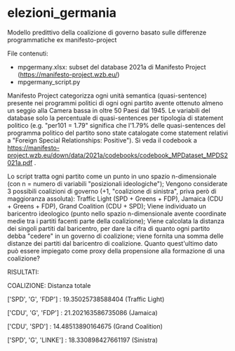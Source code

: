 # elezioni_germania
Modello predittivo della coalizione di governo basato sulle differenze programmatiche ex manifesto-project

File contenuti:
- mpgermany.xlsx: subset del database 2021a di Manifesto Project (https://manifesto-project.wzb.eu/)
- mpgermany_script.py

Manifesto Project categorizza ogni unità semantica (quasi-sentence) presente nei programmi politici di ogni ogni partito avente ottenuto almeno un seggio alla Camera bassa
in oltre 50 Paesi dal 1945. Le variabili del database solo la percentuale di quasi-sentences per tipologia di statement politico (e.g. "per101 = 1.79" significa che l'1.79%
delle quasi-sentences del programma politico del partito sono state catalogate come statement relativi a "Foreign Special Relationships: Positive"). Si veda il codebook
a https://manifesto-project.wzb.eu/down/data/2021a/codebooks/codebook_MPDataset_MPDS2021a.pdf .

Lo script tratta ogni partito come un punto in uno spazio n-dimensionale (con n = numero di variabili "posizionali ideologiche"); Vengono considerate 3 possibili coalizioni 
di governo (+1, "coalizione di sinistra", priva però di maggioranza assoluta): Traffic Light (SPD + Greens + FDP), Jamaica (CDU + Greens + FDP), Grand Coalition (CDU + SPD);
Viene individuato un baricentro ideologico (punto nello spazio n-dimensionale avente coordinate medie tra i partiti facenti parte della coalizione); Viene calcolata la distanza
dei singoli partiti dal baricentro, per dare la cifra di quanto ogni partito debba "cedere" in un governo di coalizione; viene fornita una somma delle distanze dei partiti dal
baricentro di coalizione.
Quanto quest'ultimo dato può essere impiegato come proxy della propensione alla formazione di una coalizione?

RISULTATI:

COALIZIONE: Distanza totale

['SPD', 'G', 'FDP'] :  19.35025738588404 (Traffic Light)

['CDU', 'G', 'FDP'] :  21.202163586735086 (Jamaica)

['CDU', 'SPD'] :  14.48513890164675 (Grand Coalition)

['SPD', 'G', 'LINKE'] :  18.330898427661197 (Sinistra)

